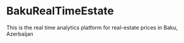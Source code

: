 # BakuRealTimeEstate
This is the real time analytics platform for real-estate prices in Baku, Azerbaijan
